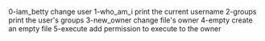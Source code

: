0-iam_betty change user
1-who_am_i print the current username
2-groups print the user's groups
3-new_owner change file's owner
4-empty create an empty file
5-execute add permission to execute to the owner
